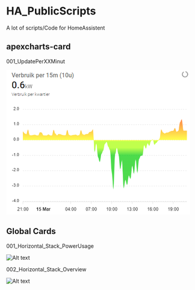 # HA_PublicScripts

A lot of scripts/Code for HomeAssistent

## apexcharts-card

001_UpdatePerXXMinut

![Alt text](Lovelace_Dashboards/apexcharts-cards/001_UpdatePerXXMinute.png?raw=true "001_UpdatePerXXMinut")

## Global Cards

001_Horizontal_Stack_PowerUsage

![Alt text](Lovelace_Dashboards/Global-Cards/001_Horizontal_Stack_PowerUsage.png?raw=true "001_Horizontal_Stack_PowerUsage")

002_Horizontal_Stack_Overview

![Alt text](Lovelace_Dashboards/Global-Cards/002_Horizontal_Stack_Overview.png?raw=true "002_Horizontal_Stack_Overview")
